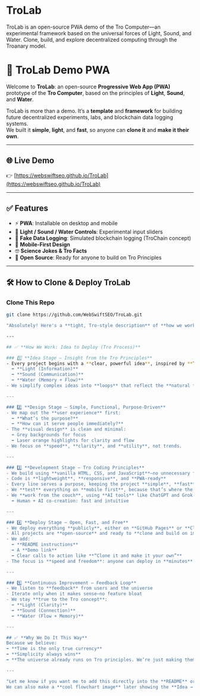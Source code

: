 # TroLab
TroLab is an open-source PWA demo of the Tro Computer—an experimental framework based on the universal forces of Light, Sound, and Water. Clone, build, and explore decentralized computing through the Troanary model.

# 🚀 TroLab Demo PWA

Welcome to **TroLab**: an open-source **Progressive Web App (PWA)** prototype of the **Tro Computer**, based on the principles of **Light**, **Sound**, and **Water**.

TroLab is more than a demo. It’s a **template** and **framework** for building future decentralized experiments, labs, and blockchain data logging systems.  
We built it **simple**, **light**, and **fast**, so anyone can **clone it** and **make it their own**.

---

## 🌐 Live Demo  
👉 [https://webswiftseo.github.io/TroLab](https://webswiftseo.github.io/TroLab)

---

## ✅ Features  
- ⚡ **PWA**: Installable on desktop and mobile  
- 🌊 **Light / Sound / Water Controls**: Experimental input sliders  
- 🔗 **Fake Data Logging**: Simulated blockchain logging (TroChain concept)  
- 📱 **Mobile-First Design**  
- 🤓 **Science Jokes & Tro Facts**  
- 🧠 **Open Source**: Ready for anyone to build on Tro Principles  

---

## 🛠️ How to Clone & Deploy TroLab  

### Clone This Repo  
```bash
git clone https://github.com/WebSwiftSEO/TroLab.git

"Absolutely! Here's a **tight, Tro-style description** of **how we work from idea to deploy**, explaining your **design-to-deployment process** for the **TroLab** repo or anywhere else you want to share it.", ChatGTP

---

## ✅ **How We Work: Idea to Deploy (Tro Process)**

### 1️⃣ **Idea Stage – Insight from the Tro Principles**  
- Every project begins with a **clear, powerful idea**, inspired by **Tro's three universal forces**:  
  ➡️ **Light (Information)**  
  ➡️ **Sound (Communication)**  
  ➡️ **Water (Memory + Flow)**  
- We simplify complex ideas into **loops** that reflect the **natural flow of the universe**—nothing unnecessary, nothing wasted.

---

### 2️⃣ **Design Stage – Simple, Functional, Purpose-Driven**  
- We map out the **user experience** first:  
  ➡️ **What’s the purpose?**  
  ➡️ **How can it serve people immediately?**  
- The **visual design** is clean and minimal:  
  ➡️ Grey backgrounds for focus  
  ➡️ Laser orange highlights for clarity and flow  
- We focus on **speed**, **clarity**, and **utility**, not trends.

---

### 3️⃣ **Development Stage – Tro Coding Principles**  
- We build using **vanilla HTML, CSS, and JavaScript**—no unnecessary frameworks  
- Code is **lightweight**, **responsive**, and **PWA-ready**  
- Every line serves a purpose, keeping the project **simple**, **fast**, and **accessible**  
- We **test** everything on **mobile first**, because that’s where the future lives  
- We **work from the couch**, using **AI tools** like ChatGPT and Grok to speed up development and refine ideas  
  ➡️ Human + AI co-creation: fast and intuitive

---

### 4️⃣ **Deploy Stage – Open, Fast, and Free**  
- We deploy everything **publicly**, either on **GitHub Pages** or **Cloudflare Pages**  
- All projects are **open-source** and ready to **clone and build on immediately**  
- We add:  
  ➡️ **README instructions**  
  ➡️ A **Demo link**  
  ➡️ Clear calls to action like **“Clone it and make it your own”**  
- The focus is **speed and freedom**: anyone can deploy in **minutes**

---

### 5️⃣ **Continuous Improvement – Feedback Loop**  
- We listen to **feedback** from users and the universe  
- Iterate only when it makes sense—no feature bloat  
- We stay **true to the Tro concept**:  
  ➡️ **Light (Clarity)**  
  ➡️ **Sound (Connection)**  
  ➡️ **Water (Flow + Memory)**

---

## ✅ **Why We Do It This Way**  
Because we believe:  
➡️ **Time is the only true currency**  
➡️ **Simplicity always wins**  
➡️ **The universe already runs on Tro principles. We’re just making them visible.**

---

"Let me know if you want me to add this directly into the **README** or create an **About page** for the site explaining it!  
We can also make a **cool flowchart image** later showing the **Idea → Design → Develop → Deploy** cycle.", ChatGTP
